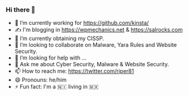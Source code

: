 ### Hi there 👋

- 🔭 I’m currently working for https://github.com/kinsta/
- ✍️ I'm blogging in https://wpmechanics.net & https://salrocks.com
- 🌱 I’m currently obtaining my CISSP. 
- 👯 I’m looking to collaborate on Malware, Yara Rules and Website Security.
- 🤔 I’m looking for help with ...
- 💬 Ask me about Cyber Security, Malware & Website Security.
- 📫 How to reach me: https://twitter.com/riper81
- 😄 Pronouns: he/him
- ⚡ Fun fact: I'm a 🇳🇮 living in 🇲🇽
